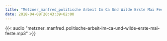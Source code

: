 ```yaml
---
title: "Metzner_manfred_politische Arbeit Im Ca Und Wilde Erste Mai Feste"
date: 2018-04-08T20:43:39+02:00
---
```


{{< audio "metzner_manfred_politische-arbeit-im-ca-und-wilde-erste-mai-feste.mp3" >}}